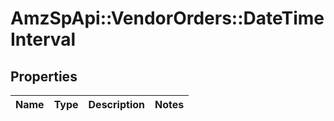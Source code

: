 # AmzSpApi::VendorOrders::DateTimeInterval

## Properties
Name | Type | Description | Notes
------------ | ------------- | ------------- | -------------

